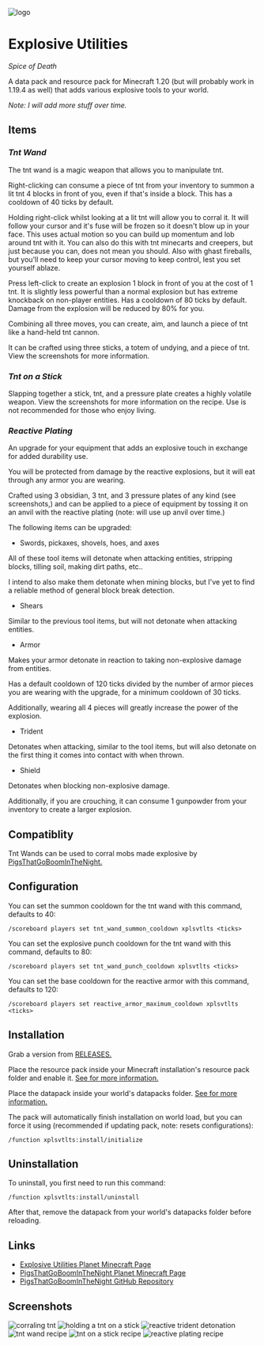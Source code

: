 ![logo](logo.png)

# Explosive Utilities

*Spice of Death*

A data pack and resource pack for Minecraft 1.20 (but will probably work in 1.19.4 as well) that adds various explosive tools to your world.

*Note: I will add more stuff over time.*

## Items

### ***Tnt Wand***

The tnt wand is a magic weapon that allows you to manipulate tnt.

Right-clicking can consume a piece of tnt from your inventory to summon a lit tnt 4 blocks in front of you, even if that's inside a block. This has a cooldown of 40 ticks by default.

Holding right-click whilst looking at a lit tnt will allow you to corral it. It will follow your cursor and it's fuse will be frozen so it doesn't blow up in your face. This uses actual motion so you can build up momentum and lob around tnt with it. You can also do this with tnt minecarts and creepers, but just because you can, does not mean you should. Also with ghast fireballs, but you'll need to keep your cursor moving to keep control, lest you set yourself ablaze.

Press left-click to create an explosion 1 block in front of you at the cost of 1 tnt. It is slightly less powerful than a normal explosion but has extreme knockback on non-player entities. Has a cooldown of 80 ticks by default. Damage from the explosion will be reduced by 80% for you.

Combining all three moves, you can create, aim, and launch a piece of tnt like a hand-held tnt cannon.

It can be crafted using three sticks, a totem of undying, and a piece of tnt. View the screenshots for more information.

### ***Tnt on a Stick***

Slapping together a stick, tnt, and a pressure plate creates a highly volatile weapon. View the screenshots for more information on the recipe. Use is not recommended for those who enjoy living.

### ***Reactive Plating***

An upgrade for your equipment that adds an explosive touch in exchange for added durability use. 

You will be protected from damage by the reactive explosions, but it will eat through any armor you are wearing.

Crafted using 3 obsidian, 3 tnt, and 3 pressure plates of any kind (see screenshots,) and can be applied to a piece of equipment by tossing it on an anvil with the reactive plating (note: will use up anvil over time.)

The following items can be upgraded:

- Swords, pickaxes, shovels, hoes, and axes

All of these tool items will detonate when attacking entities, stripping blocks, tilling soil, making dirt paths, etc..

I intend to also make them detonate when mining blocks, but I've yet to find a reliable method of general block break detection.

- Shears

Similar to the previous tool items, but will not detonate when attacking entities.

- Armor

Makes your armor detonate in reaction to taking non-explosive damage from entities. 

Has a default cooldown of 120 ticks divided by the number of armor pieces you are wearing with the upgrade, for a minimum cooldown of 30 ticks.

Additionally, wearing all 4 pieces will greatly increase the power of the explosion.

- Trident

Detonates when attacking, similar to the tool items, but will also detonate on the first thing it comes into contact with when thrown.

- Shield

Detonates when blocking non-explosive damage. 

Additionally, if you are crouching, it can consume 1 gunpowder from your inventory to create a larger explosion.

## Compatiblity

Tnt Wands can be used to corral mobs made explosive by [PigsThatGoBoomInTheNight.](https://www.planetminecraft.com/data-pack/pigsthatgoboominthenight "PigsThatGoBoomInTheNight on Planet Minecraft")

## Configuration

You can set the summon cooldown for the tnt wand with this command, defaults to 40:

```text
/scoreboard players set tnt_wand_summon_cooldown xplsvtlts <ticks>
```

You can set the explosive punch cooldown for the tnt wand with this command, defaults to 80:

```text
/scoreboard players set tnt_wand_punch_cooldown xplsvtlts <ticks>
```

You can set the base cooldown for the reactive armor with this command, defaults to 120:

```text
/scoreboard players set reactive_armor_maximum_cooldown xplsvtlts <ticks>
```

## Installation

Grab a version from [RELEASES.](https://github.com/ona-li-toki-e-jan-Epiphany-tawa-mi/Explosive-Utilities/releases "Explosive Utilities Releases Page")

Place the resource pack inside your Minecraft installation's resource pack folder and enable it. [See for more information.](https://minecraft.fandom.com/wiki/Tutorials/Loading_a_resource_pack "A Minecraft Wiki tutorial on installing resource packs")

Place the datapack inside your world's datapacks folder. [See for more information.](https://minecraft.fandom.com/wiki/Tutorials/Installing_a_data_pack "A Minecraft Wiki tutorial on installing data packs")

The pack will automatically finish installation on world load, but you can force it using (recommended if updating pack, note: resets configurations):

```text
/function xplsvtlts:install/initialize
```

## Uninstallation

To uninstall, you first need to run this command:

```text
/function xplsvtlts:install/uninstall
```

After that, remove the datapack from your world's datapacks folder before reloading.

## Links

- [Explosive Utilities Planet Minecraft Page](https://www.planetminecraft.com/data-pack/explosive-utilities "Explosive Utilities on Planet Minecraft")
- [PigsThatGoBoomInTheNight Planet Minecraft Page](https://www.planetminecraft.com/data-pack/pigsthatgoboominthenight "PigsThatGoBoomInTheNight on Planet Minecraft")
- [PigsThatGoBoomInTheNight GitHub Repository](https://github.com/ona-li-toki-e-jan-Epiphany-tawa-mi/PigsThatGoBoomInTheNight "PigsThatGoBoomInTheNight on GitHub")

## Screenshots

![corraling tnt](screenshots/corraling_tnt.png)
![holding a tnt on a stick](screenshots/holding_a_tnt_on_a_stick.png)
![reactive trident detonation](screenshots/reactive_trident_detonation.png)
![tnt wand recipe](screenshots/tnt_wand_recipe.png)
![tnt on a stick recipe](screenshots/tnt_on_a_stick_recipe.png)
![reactive plating recipe](screenshots/reactive_plating_recipe.png)
